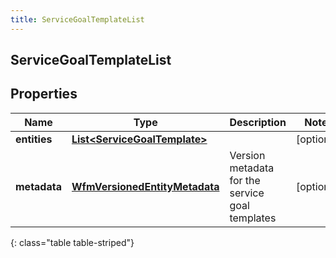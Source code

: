 ```yaml
---
title: ServiceGoalTemplateList
---
```

## ServiceGoalTemplateList


## Properties

| Name | Type | Description | Notes |
| ------------ | ------------- | ------------- | ------------- |
| **entities** | <!----><!---->[**List&lt;ServiceGoalTemplate&gt;**](ServiceGoalTemplate.html)<!----> |  |  [optional] |
| **metadata** | <!----><!---->[**WfmVersionedEntityMetadata**](WfmVersionedEntityMetadata.html)<!----> | Version metadata for the service goal templates |  [optional] |
{: class="table table-striped"}



